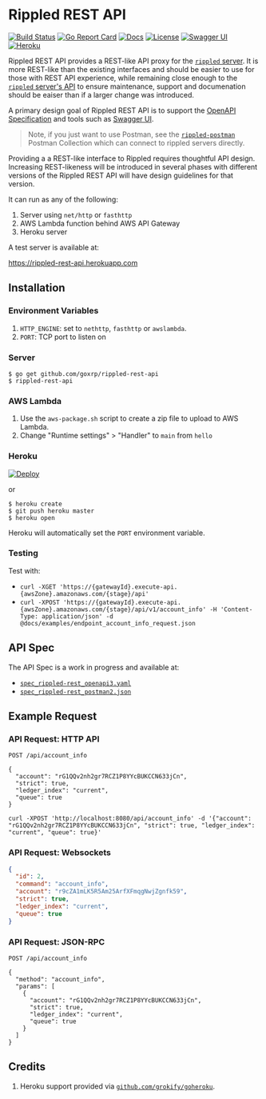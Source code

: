 # Rippled REST API

[![Build Status][build-status-svg]][build-status-url]
[![Go Report Card][goreport-svg]][goreport-url]
[![Docs][docs-godoc-svg]][docs-godoc-url]
[![License][license-svg]][license-url]
[![Swagger UI][swaggerui-svg]][swaggerui-url]
[![Heroku][heroku-svg]][heroku-url]

Rippled REST API provides a REST-like API proxy for the [`rippled` server](https://github.com/ripple/rippled). It is more REST-like than the existing interfaces and should be easier to use for those with REST API experience, while remaining close enough to the [`rippled` server's API](https://xrpl.org/rippled-api.html) to ensure maintenance, support and documenation should be eaiser than if a larger change was introduced.

A primary design goal of Rippled REST API is to support the [OpenAPI Specification](spec_rippled-rest_openapi3.yaml) and tools such as [Swagger UI](https://goxrp.github.io/rippled-rest-api/api-explorer/).

> Note, if you just want to use Postman, see the [`rippled-postman`](https://github.com/goxrp/rippled-postman) Postman Collection which can connect to rippled servers directly.

Providing a a REST-like interface to Rippled requires thoughtful API design. Increasing REST-likeness will be introduced in several phases with  different versions of the Rippled REST API will have design guidelines for that version.

It can run as any of the following:

1. Server using `net/http` or `fasthttp`
2. AWS Lambda function behind AWS API Gateway
3. Heroku server

A test server is available at:

https://rippled-rest-api.herokuapp.com 

## Installation

### Environment Variables

1. `HTTP_ENGINE`: set to `nethttp`, `fasthttp` or `awslambda`.
2. `PORT`: TCP port to listen on

### Server

```
$ go get github.com/goxrp/rippled-rest-api
$ rippled-rest-api
```

### AWS Lambda

1. Use the `aws-package.sh` script to create a zip file to upload to AWS Lambda.
1. Change "Runtime settings"  > "Handler" to `main` from `hello`

### Heroku

[![Deploy](https://www.herokucdn.com/deploy/button.svg)](https://heroku.com/deploy)

or

```
$ heroku create
$ git push heroku master
$ heroku open
```

Heroku will automatically set the `PORT` environment variable.

### Testing

Test with:

* `curl -XGET 'https://{gatewayId}.execute-api.{awsZone}.amazonaws.com/{stage}/api'`
* `curl -XPOST 'https://{gatewayId}.execute-api.{awsZone}.amazonaws.com/{stage}/api/v1/account_info' -H 'Content-Type: application/json' -d @docs/examples/endpoint_account_info_request.json`

## API Spec

The API Spec is a work in progress and available at:

* [`spec_rippled-rest_openapi3.yaml`](spec_rippled-rest_openapi3.yaml)
* [`spec_rippled-rest_postman2.json`](spec_rippled-rest_postman2.json)

## Example Request

### API Request: HTTP API

```
POST /api/account_info

{
  "account": "rG1QQv2nh2gr7RCZ1P8YYcBUKCCN633jCn",
  "strict": true,
  "ledger_index": "current",
  "queue": true
}
```

```
curl -XPOST 'http://localhost:8080/api/account_info' -d '{"account": "rG1QQv2nh2gr7RCZ1P8YYcBUKCCN633jCn", "strict": true, "ledger_index": "current", "queue": true}'
```

### API Request: Websockets

```json
{
  "id": 2,
  "command": "account_info",
  "account": "r9cZA1mLK5R5Am25ArfXFmqgNwjZgnfk59",
  "strict": true,
  "ledger_index": "current",
  "queue": true
}
```

### API Request: JSON-RPC

```
POST /api/account_info

{
  "method": "account_info",
  "params": [
    {
      "account": "rG1QQv2nh2gr7RCZ1P8YYcBUKCCN633jCn",
      "strict": true,
      "ledger_index": "current",
      "queue": true
    }
  ]
}
```

## Credits

1. Heroku support provided via [`github.com/grokify/goheroku`](https://github.com/grokify/goheroku).

 [build-status-svg]: https://github.com/goxrp/rippled-rest-api/workflows/go%20build/badge.svg?branch=master
 [build-status-url]: https://github.com/goxrp/rippled-rest-api/actions
 [goreport-svg]: https://goreportcard.com/badge/github.com/goxrp/rippled-rest-api
 [goreport-url]: https://goreportcard.com/report/github.com/goxrp/rippled-rest-api
 [docs-godoc-svg]: https://pkg.go.dev/badge/github.com/goxrp/rippled-rest-api
 [docs-godoc-url]: https://pkg.go.dev/github.com/goxrp/rippled-rest-api
 [license-svg]: https://img.shields.io/badge/license-MIT-blue.svg
 [license-url]: https://github.com/goxrp/rippled-rest-api/blob/master/LICENSE
 [heroku-svg]: https://img.shields.io/badge/%E2%86%91_deploy-Heroku-7056bf.svg?style=flat
 [heroku-url]: https://heroku.com/deploy
 [swaggerui-svg]: https://shields.io/badge/Swagger%20UI-OpenAPI%203-blue?logo=swagger
 [swaggerui-url]: https://goxrp.github.io/rippled-rest-api/api-explorer/
